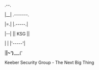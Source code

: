 .--.

|__| .-------.

|=.| |.-----.|

|--| || KSG ||

|  | |'-----'|

|__|~')_____('

Keeber Security Group - The Next Big Thing
